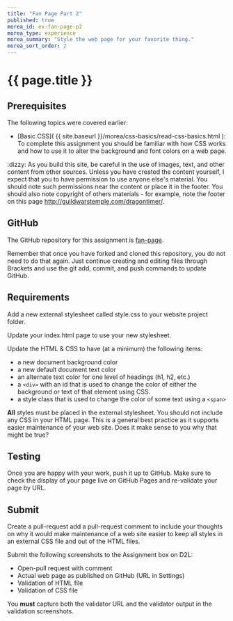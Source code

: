 ```yaml
---
title: "Fan Page Part 2"
published: true
morea_id: ex-fan-page-p2
morea_type: experience
morea_summary: "Style the web page for your favorite thing."
morea_sort_order: 2
---
```


# {{ page.title }}

## Prerequisites
The following topics were covered earlier:

- [Basic CSS]( {{ site.baseurl }}/morea/css-basics/read-css-basics.html ): To complete this assignment you should be familiar with how CSS works and how to use it to alter the background and font colors on a web page.

<div class="alert alert-info" role="alert">
:dizzy: As you build this site, be careful in the use of images, text, and other content from other sources. Unless you have created the content yourself, I expect that you to have permission to use anyone else's material. You should note such permissions near the content or place it in the footer. You should also note copyright of others materials - for example, note the footer on this page <a href="http://guildwarstemple.com/dragontimer/">http://guildwarstemple.com/dragontimer/</a>.
</div>

## GitHub
The GitHub repository for this assignment is [fan-page](https://github.com/htc-ccis1301/fan-page).

Remember that once you have forked and cloned this repository, you do not need to do that again.  Just continue creating and editing files through Brackets and use the git add, commit, and push commands to update GitHub.


## Requirements
Add a new external stylesheet called style.css to your website project folder.

Update your index.html page to use your new stylesheet.

Update the HTML & CSS to have (at a minimum) the following items:

- a new document background color
- a new default document text color
- an alternate text color for one level of headings (h1, h2, etc.)
- a `<div>` with an id that is used to change the color of either the background or text of that element using CSS.
- a style class that is used to change the color of some text using a `<span>`

__All__ styles must be placed in the external stylesheet.  You should not include any CSS in your HTML page.  This is a general best practice as it supports easier maintenance of your web site.  Does it make sense to you why that might be true?

## Testing
Once you are happy with your work, push it up to GitHub.  Make sure to check the display of your page live on GitHub Pages and re-validate your page by URL.

## Submit
Create a pull-request add a pull-request comment to include your thoughts on why it would make maintenance of a web site easier to keep all styles in an external CSS file and out of the HTML files.

Submit the following screenshots to the Assignment box on D2L:

- Open-pull request with comment
- Actual web page as published on GitHub (URL in Settings)
- Validation of HTML file
- Validation of CSS file

You __must__ capture both the validator URL and the validator output in the validation screenshots.
